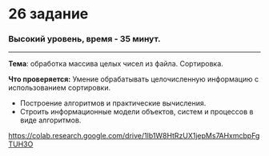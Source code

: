 # 26 задание
### Высокий уровень, время - 35 минут.

---
**Тема**: обработка массива целых чисел из файла. Сортировка.

**Что проверяется:**
Умение обрабатывать целочисленную информацию с использованием сортировки.  
* Построение алгоритмов и практические вычисления.
* Строить информационные модели объектов, систем и процессов в виде алгоритмов.

https://colab.research.google.com/drive/1lb1W8HtRzUX1jepMs7AHxmcbpFgTUH3O
